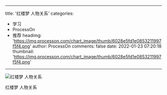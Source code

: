 
---
title: '红楼梦 人物关系'
categories: 
 - 学习
 - ProcessOn
 - 推荐
headimg: 'https://img.processon.com/chart_image/thumb/6028e5fd1e0853211997f5f4.png'
author: ProcessOn
comments: false
date: 2022-01-23 07:20:18
thumbnail: 'https://img.processon.com/chart_image/thumb/6028e5fd1e0853211997f5f4.png'
---

<div>   
<img class="thumb" alt="红楼梦 人物关系" src="https://img.processon.com/chart_image/thumb/6028e5fd1e0853211997f5f4.png" referrerpolicy="no-referrer">
<p>红楼梦 人物关系</p>  
</div>
            
